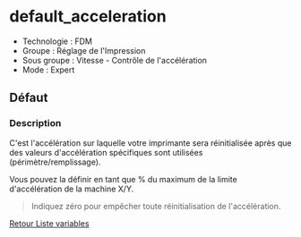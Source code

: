 # default_acceleration

* Technologie : FDM
* Groupe : Réglage de l'Impression
* Sous groupe : Vitesse - Contrôle de l'accélération
* Mode : Expert

## Défaut

### Description

C'est l'accélération sur laquelle votre imprimante sera réinitialisée après que des valeurs d'accélération spécifiques sont utilisées (périmètre/remplissage). 

Vous pouvez la définir en tant que % du maximum de la limite d'accélération de la machine X/Y.

> Indiquez zéro pour empêcher toute réinitialisation de l'accélération.


[Retour Liste variables](variable_list.md)